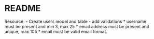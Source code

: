# README

Resource:
    - Create users model and table
    - add validations
    * username must be present and min 3, max 25
    * email address must be present and unique,  max 105
    * email must be valid email format.
 